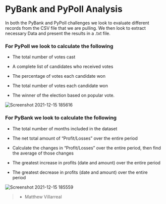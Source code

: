 # PyBank and PyPoll Analysis

In both the PyBank and PyPoll challenges we look to evaluate different records from the CSV file that we are pulling. We then look to extract necessary Data and present the results in a .txt file.

### For PyPoll we look to calculate the following

* The total number of votes cast

* A complete list of candidates who received votes

* The percentage of votes each candidate won

* The total number of votes each candidate won

* The winner of the election based on popular vote.

![Screenshot 2021-12-15 185616](https://user-images.githubusercontent.com/81705144/146288253-78f33c29-7e6d-49f9-ab15-6e62d0c3d7ae.png)

### For PyBank we look to calculate the following

* The total number of months included in the dataset

* The net total amount of “Profit/Losses” over the entire period

* Calculate the changes in “Profit/Losses” over the entire period, then find the average of those changes

* The greatest increase in profits (date and amount) over the entire period

* The greatest decrease in profits (date and amount) over the entire period


![Screenshot 2021-12-15 185559](https://user-images.githubusercontent.com/81705144/146288238-379ef3f9-32b4-4f00-92c5-1474dd07043e.png)

>- Matthew Villarreal
